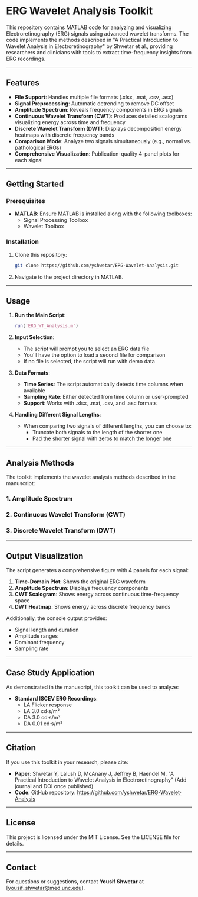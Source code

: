 # ERG Wavelet Analysis Toolkit

This repository contains MATLAB code for analyzing and visualizing Electroretinography (ERG) signals using advanced wavelet transforms. The code implements the methods described in "A Practical Introduction to Wavelet Analysis in Electroretinography" by Shwetar et al., providing researchers and clinicians with tools to extract time-frequency insights from ERG recordings.

---

## Features
- **File Support**: Handles multiple file formats (.xlsx, .mat, .csv, .asc)
- **Signal Preprocessing**: Automatic detrending to remove DC offset
- **Amplitude Spectrum**: Reveals frequency components in ERG signals
- **Continuous Wavelet Transform (CWT)**: Produces detailed scalograms visualizing energy across time and frequency
- **Discrete Wavelet Transform (DWT)**: Displays decomposition energy heatmaps with discrete frequency bands
- **Comparison Mode**: Analyze two signals simultaneously (e.g., normal vs. pathological ERGs)
- **Comprehensive Visualization**: Publication-quality 4-panel plots for each signal

---

## Getting Started

### Prerequisites

- **MATLAB**: Ensure MATLAB is installed along with the following toolboxes:
  - Signal Processing Toolbox
  - Wavelet Toolbox

### Installation

1. Clone this repository:
   ```bash
   git clone https://github.com/yshwetar/ERG-Wavelet-Analysis.git
   ```
2. Navigate to the project directory in MATLAB.

---

## Usage

1. **Run the Main Script**:
   ```matlab
   run('ERG_WT_Analysis.m')
   ```

2. **Input Selection**:
   - The script will prompt you to select an ERG data file
   - You'll have the option to load a second file for comparison
   - If no file is selected, the script will run with demo data

3. **Data Formats**:
   - **Time Series**: The script automatically detects time columns when available
   - **Sampling Rate**: Either detected from time column or user-prompted
   - **Support**: Works with .xlsx, .mat, .csv, and .asc formats

4. **Handling Different Signal Lengths**:
   - When comparing two signals of different lengths, you can choose to:
     - Truncate both signals to the length of the shorter one
     - Pad the shorter signal with zeros to match the longer one

---

## Analysis Methods

The toolkit implements the wavelet analysis methods described in the manuscript:

### 1. Amplitude Spectrum
### 2. Continuous Wavelet Transform (CWT)
### 3. Discrete Wavelet Transform (DWT)

---

## Output Visualization

The script generates a comprehensive figure with 4 panels for each signal:

1. **Time-Domain Plot**: Shows the original ERG waveform
2. **Amplitude Spectrum**: Displays frequency components
3. **CWT Scalogram**: Shows energy across continuous time-frequency space
4. **DWT Heatmap**: Shows energy across discrete frequency bands

Additionally, the console output provides:
- Signal length and duration
- Amplitude ranges
- Dominant frequency
- Sampling rate

---

## Case Study Application

As demonstrated in the manuscript, this toolkit can be used to analyze:

- **Standard ISCEV ERG Recordings**:
  - LA Flicker response
  - LA 3.0 cd·s/m²
  - DA 3.0 cd·s/m²
  - DA 0.01 cd·s/m²

---

## Citation

If you use this toolkit in your research, please cite:
- **Paper**: Shwetar Y, Lalush D, McAnany J, Jeffrey B, Haendel M. "A Practical Introduction to Wavelet Analysis in Electroretinography" (Add journal and DOI once published)
- **Code**: GitHub repository: https://github.com/yshwetar/ERG-Wavelet-Analysis

---

## License

This project is licensed under the MIT License. See the LICENSE file for details.

---

## Contact

For questions or suggestions, contact **Yousif Shwetar** at [yousif_shwetar@med.unc.edu].
